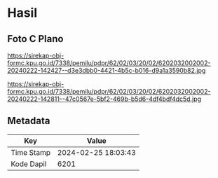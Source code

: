 # Hasil

## Foto C Plano

https://sirekap-obj-formc.kpu.go.id/7338/pemilu/pdpr/62/02/03/20/02/6202032002002-20240222-142427--d3e3dbb0-4421-4b5c-b016-d9a1a3590b82.jpg

https://sirekap-obj-formc.kpu.go.id/7338/pemilu/pdpr/62/02/03/20/02/6202032002002-20240222-142811--47c0567e-5bf2-469b-b5d6-4df4bdf4dc5d.jpg


## Metadata

| Key        | Value               |
| ---------- | ------------------- |
| Time Stamp | 2024-02-25 18:03:43 |
| Kode Dapil | 6201                |



